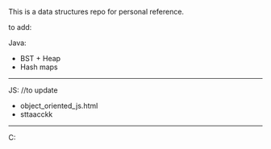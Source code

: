 This is a data structures repo for personal reference.

to add:

  Java:
- BST + Heap
- Hash maps

_______________________________
  JS: //to update
- object_oriented_js.html
- sttaacckk

_______________________________
  C:
